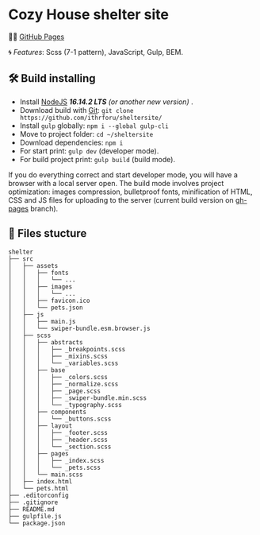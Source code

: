 # Cozy House shelter site

:man_technologist: [GitHub Pages](https://ithrforu.github.io/sheltersite/)

:cyclone: *Features*: Scss (7-1 pattern), JavaScript, Gulp, BEM.

## :hammer_and_wrench: Build installing
* Install [NodeJS](https://nodejs.org/en/) ***16.14.2 LTS** (or another new version)* . 
* Download build with [Git](https://git-scm.com/downloads): ```git clone https://github.com/ithrforu/sheltersite/```
* Install ```gulp``` globally: ```npm i --global gulp-cli```
* Move to project folder: ```cd ~/sheltersite```
* Download dependencies: ```npm i```
* For start print: ```gulp dev``` (developer mode).
* For build project print: ```gulp build``` (build mode).

If you do everything correct and start developer mode, you will have a browser with a local server open. The build mode involves project optimization: images compression, bulletproof fonts, minification of HTML, CSS and JS files for uploading to the server (current build version on [gh-pages](../../tree/gh-pages/) branch).

## :open_file_folder: Files stucture

```
shelter
├── src
│   ├── assets
│   │   ├── fonts
│   │   │   └── ...
│   │   ├── images
│   │   │   └── ...
│   │   ├── favicon.ico
│   │   └── pets.json
│   ├── js
│   │   ├── main.js
│   │   └── swiper-bundle.esm.browser.js
│   ├── scss
│   │   ├── abstracts
│   │   │   ├── _breakpoints.scss
│   │   │   ├── _mixins.scss
│   │   │   └── _variables.scss
│   │   ├── base
│   │   │   ├── _colors.scss
│   │   │   ├── _normalize.scss
│   │   │   ├── _page.scss
│   │   │   ├── _swiper-bundle.min.scss
│   │   │   └── _typography.scss
│   │   ├── components
│   │   │   └── _buttons.scss
│   │   ├── layout
│   │   │   ├── _footer.scss
│   │   │   ├── _header.scss
│   │   │   └── _section.scss
│   │   ├── pages
│   │   │   ├── _index.scss
│   │   │   └── _pets.scss
│   │   └── main.scss
│   ├── index.html
│   └── pets.html
├── .editorconfig
├── .gitignore
├── README.md
├── gulpfile.js
└── package.json
```
